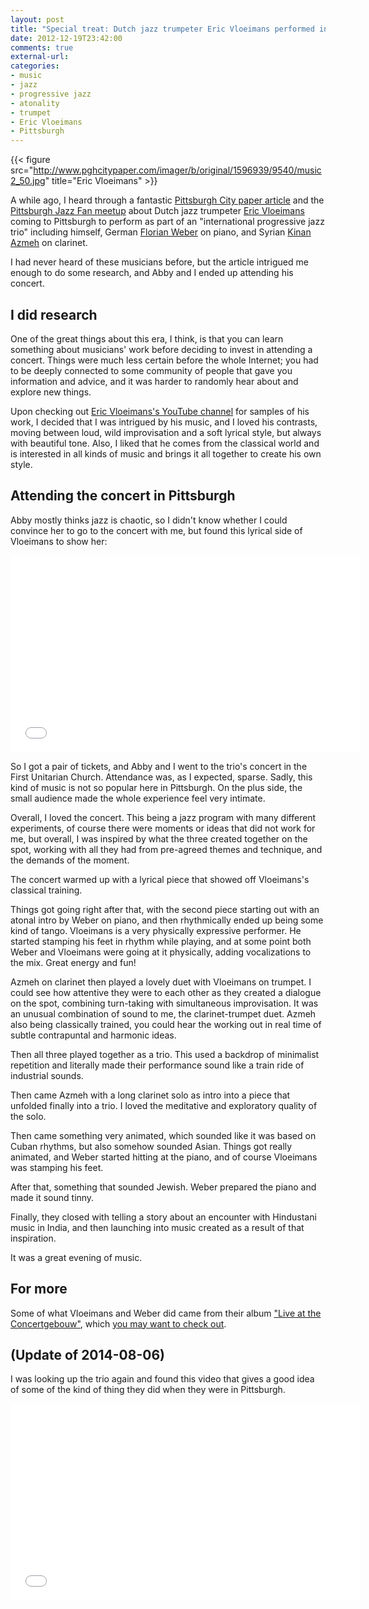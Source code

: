 ```yaml
---
layout: post
title: "Special treat: Dutch jazz trumpeter Eric Vloeimans performed in Pittsburgh!"
date: 2012-12-19T23:42:00
comments: true
external-url: 
categories: 
- music
- jazz
- progressive jazz
- atonality
- trumpet
- Eric Vloeimans
- Pittsburgh
---
```

{{< figure src="http://www.pghcitypaper.com/imager/b/original/1596939/9540/music2_50.jpg" title="Eric Vloeimans" >}}

A while ago, I heard through a fantastic [Pittsburgh City paper article](http://www.pghcitypaper.com/pittsburgh/jazz-goes-dutch/Content?oid=1596938) and the [Pittsburgh Jazz Fan meetup](http://www.meetup.com/Pittsburgh-Jazz-Fan-Meetup-Group/events/93376692) about Dutch jazz trumpeter [Eric Vloeimans](http://www.ericvloeimans.com/) coming to Pittsburgh to perform as part of an "international progressive jazz trio" including himself, German [Florian Weber](http://www.florianweber.net/) on piano, and Syrian [Kinan Azmeh](http://www.kinanazmeh.com) on clarinet.

I had never heard of these musicians before, but the article intrigued me enough to do some research, and Abby and I ended up attending his concert.

<!--more-->

## I did research

One of the great things about this era, I think, is that you can learn something about musicians' work before deciding to invest in attending a concert. Things were much less certain before the whole Internet; you had to be deeply connected to some community of people that gave you information and advice, and it was harder to randomly hear about and explore new things.

Upon checking out [Eric Vloeimans's YouTube channel](https://www.youtube.com/user/ericvloeimans) for samples of his work, I decided that I was intrigued by his music, and I loved his contrasts, moving between loud, wild improvisation and a soft lyrical style, but always with beautiful tone. Also, I liked that he comes from the classical world and is interested in all kinds of music and brings it all together to create his own style.

## Attending the concert in Pittsburgh

Abby mostly thinks jazz is chaotic, so I didn't know whether I could convince her to go to the concert with me, but found this lyrical side of Vloeimans to show her:

<iframe width="560" height="315" src="//www.youtube.com/embed/3Y0izaxU8YQ?list=UUuNCeR2oWKiCdcGZ4NwZv2w" frameborder="0" allowfullscreen></iframe>

So I got a pair of tickets, and Abby and I went to the trio's concert in the First Unitarian Church. Attendance was, as I expected, sparse. Sadly, this kind of music is not so popular here in Pittsburgh. On the plus side, the small audience made the whole experience feel very intimate.

Overall, I loved the concert. This being a jazz program with many different experiments, of course there were moments or ideas that did not work for me, but overall, I was inspired by what the three created together on the spot, working with all they had from pre-agreed themes and technique, and the demands of the moment.

The concert warmed up with a lyrical piece that showed off Vloeimans's classical training.

Things got going right after that, with the second piece starting out with an atonal intro by Weber on piano, and then rhythmically ended up being some kind of tango. Vloeimans is a very physically expressive performer. He started stamping his feet in rhythm while playing, and at some point both Weber and Vloeimans were going at it physically, adding vocalizations to the mix. Great energy and fun!

Azmeh on clarinet then played a lovely duet with Vloeimans on trumpet. I could see how attentive they were to each other as they created a dialogue on the spot, combining turn-taking with simultaneous improvisation. It was an unusual combination of sound to me, the clarinet-trumpet duet. Azmeh also being classically trained, you could hear the working out in real time of subtle contrapuntal and harmonic ideas.

Then all three played together as a trio. This used a backdrop of minimalist repetition and literally made their performance sound like a train ride of industrial sounds.

Then came Azmeh with a long clarinet solo as intro into a piece that unfolded finally into a trio. I loved the meditative and exploratory quality of the solo.

Then came something very animated, which sounded like it was based on Cuban rhythms, but also somehow sounded Asian. Things got really animated, and Weber started hitting at the piano, and of course Vloeimans was stamping his feet.

After that, something that sounded Jewish. Weber prepared the piano and made it sound tinny.

Finally, they closed with telling a story about an encounter with Hindustani music in India, and then launching into music created as a result of that inspiration.

It was a great evening of music.

## For more

Some of what Vloeimans and Weber did came from their album ["Live at the Concertgebouw"](http://www.amazon.com/Live-Concertgebouw-Vloeimans-Florian-Weber/dp/B005H4T9XI), which [you may want to check out](http://www.allaboutjazz.com/live-at-the-concertgebouw-eric-vloeimans-challenge-records-review-by-john-kelman.php).

## (Update of 2014-08-06)

I was looking up the trio again and found this video that gives a good idea of some of the kind of thing they did when they were in Pittsburgh.

<iframe width="560" height="315" src="//www.youtube.com/embed/WqlJmWd5j3g" frameborder="0" allowfullscreen></iframe>

